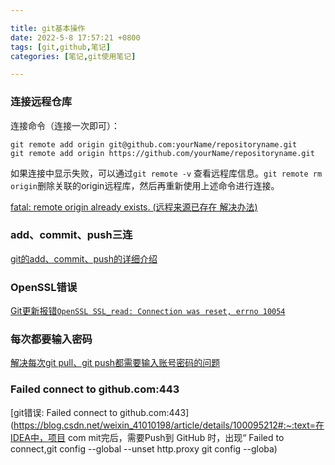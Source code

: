 ```yaml
---

title: git基本操作
date: 2022-5-8 17:57:21 +0800
tags: [git,github,笔记]
categories: [笔记,git使用笔记]

---
```


### 连接远程仓库

连接命令（连接一次即可）：

```
git remote add origin git@github.com:yourName/repositoryname.git
git remote add origin https://github.com/yourName/repositoryname.git
```

如果连接中显示失败，可以通过`git remote -v` 查看远程库信息。`git remote rm origin`删除关联的origin远程库，然后再重新使用上述命令进行连接。

[fatal: remote origin already exists. (远程来源已存在 解决办法)](https://cloud.tencent.com/developer/article/1880265)

### add、commit、push三连

[git的add、commit、push的详细介绍 ](https://www.jianshu.com/p/2e1d551b8261)

### OpenSSL错误

[Git更新报错`OpenSSL SSL_read: Connection was reset, errno 10054`](https://blog.csdn.net/weixin_43705953/article/details/119959145)

### 每次都要输入密码

[解决每次git pull、git push都需要输入账号密码的问题](https://blog.csdn.net/yinghuochong124/article/details/113860505)

### Failed connect to github.com:443

[git错误: Failed connect to github.com:443](https://blog.csdn.net/weixin_41010198/article/details/100095212#:~:text=在IDEA中，项目 com mit完后，需要Push到 GitHub 时，出现“ Failed to connect,git config --global --unset http.proxy git config --globa)

